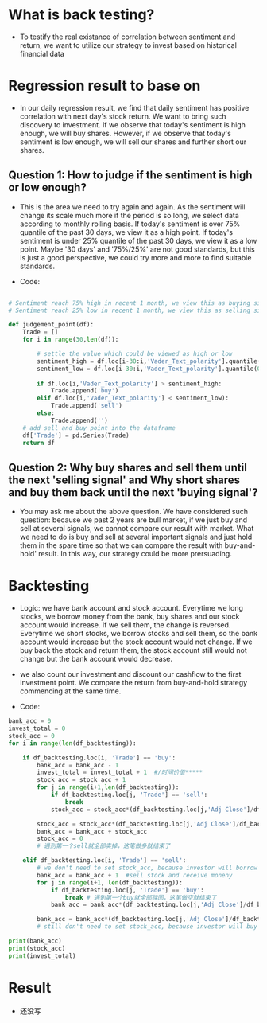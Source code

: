 # What is back testing?
- To testify the real existance of correlation between sentiment and return, we want to utilize our strategy to invest based on historical financial data

# Regression result to base on
- In our daily regression result, we find that daily sentiment has positive correlation with next day's stock return. We want to bring such discovery to investment. If we observe that today's sentiment is high enough, we will buy shares. However, if we observe that today's sentiment is low enough, we will sell our shares and further short our shares.

## Question 1: How to judge if the sentiment is high or low enough?
- This is the area we need to try again and again. As the sentiment will change its scale much more if the period is so long, we select data according to monthly rolling basis. If today's sentiment is over 75% quantile of the past 30 days, we view it as a high point. If today's sentiment is under 25% quantile of the past 30 days, we view it as a low point. Maybe '30 days' and '75%/25%' are not good standards, but this is just a good perspective, we could try more and more to find suitable standards.

- Code:
```python

# Sentiment reach 75% high in recent 1 month, we view this as buying signal.
# Sentiment reach 25% low in recent 1 month, we view this as selling signal.

def judgement_point(df):
    Trade = []
    for i in range(30,len(df)):

        # settle the value which could be viewed as high or low
        sentiment_high = df.loc[i-30:i,'Vader_Text_polarity'].quantile(0.75)
        sentiment_low = df.loc[i-30:i,'Vader_Text_polarity'].quantile(0.25)
        
        if df.loc[i,'Vader_Text_polarity'] > sentiment_high:
            Trade.append('buy')
        elif df.loc[i,'Vader_Text_polarity'] < sentiment_low):
            Trade.append('sell')
        else:
            Trade.append('')
    # add sell and buy point into the dataframe         
    df['Trade'] = pd.Series(Trade)
    return df
```
## Question 2: Why buy shares and sell them until the next 'selling signal' and Why short shares and buy them back until the next 'buying signal'?
- You may ask me about the above question. We have considered such question: because we past 2 years are bull market, if we just buy and sell at several signals, we cannot compare our result with market. What we need to do is buy and sell at several important signals and just hold them in the spare time so that we can compare the result with buy-and-hold' result. In this way, our strategy could be more prersuading.

# Backtesting
- Logic: we have bank account and stock account. Everytime we long stocks, we borrow money from the bank, buy shares and our stock account would increase. If we sell them, the change is reversed. Everytime we short stocks, we borrow stocks and sell them, so the bank account would increase but the stock account would not change. If we buy back the stock and return them, the stock account still would not change but the bank account would decrease.

- we also count our investment and discount our cashflow to the first investment point. We compare the return from buy-and-hold strategy commencing at the same time.

- Code:
```python
bank_acc = 0
invest_total = 0
stock_acc = 0
for i in range(len(df_backtesting)):

    if df_backtesting.loc[i, 'Trade'] == 'buy':
        bank_acc = bank_acc - 1
        invest_total = invest_total + 1  #/时间价值*****
        stock_acc = stock_acc + 1
        for j in range(i+1,len(df_backtesting)):
            if df_backtesting.loc[j, 'Trade'] == 'sell': 
                break   
            stock_acc = stock_acc*(df_backtesting.loc[j,'Adj Close']/df_backtesting.loc[j-1,'Adj Close'])

        stock_acc = stock_acc*(df_backtesting.loc[j,'Adj Close']/df_backtesting.loc[j-1,'Adj Close'])  
        bank_acc = bank_acc + stock_acc 
        stock_acc = 0
        # 遇到第一个sell就全部卖掉，这笔做多就结束了

    elif df_backtesting.loc[i, 'Trade'] == 'sell':
        # we don't need to set stock_acc, because investor will borrow stock and sell them
        bank_acc = bank_acc + 1  #sell stock and receive moneny
        for j in range(i+1, len(df_backtesting)):
            if df_backtesting.loc[j, 'Trade'] == 'buy': 
                break # 遇到第一个buy就全部赎回，这笔做空就结束了
            bank_acc = bank_acc*(df_backtesting.loc[j,'Adj Close']/df_backtesting.loc[j-1,'Adj Close'])

        bank_acc = bank_acc*(df_backtesting.loc[j,'Adj Close']/df_backtesting.loc[j-1,'Adj Close'])
        # still don't need to set stock_acc, because investor will buy stock and return them

print(bank_acc)
print(stock_acc)
print(invest_total)
```

# Result
- 还没写